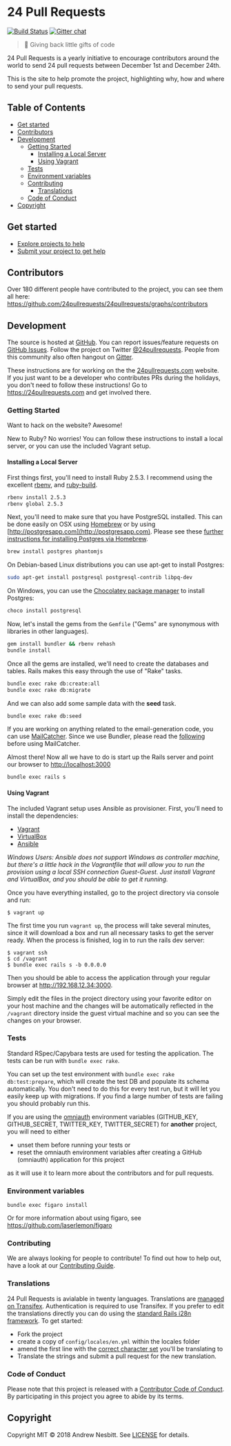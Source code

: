 # 24 Pull Requests

[![Build Status](https://travis-ci.org/24pullrequests/24pullrequests.svg?branch=master)](https://travis-ci.org/24pullrequests/24pullrequests)
[![Gitter chat](https://img.shields.io/badge/gitter-24pullrequests-brightgreen.svg?style=flat)](https://gitter.im/24pullrequests/24pullrequests)

> &#127876; Giving back little gifts of code

24 Pull Requests is a yearly initiative to encourage contributors around the world to send 24 pull requests between December 1st and December 24th.

This is the site to help promote the project, highlighting why, how and where to send your pull requests.

## Table of Contents

- [Get started](#get-started)
- [Contributors](#contributors)
- [Development](#development)
  - [Getting Started](#getting-started)
    - [Installing a Local Server](#installing-a-local-server)
    - [Using Vagrant](#using-vagrant)
  - [Tests](#tests)
  - [Environment variables](#environment-variables)
  - [Contributing](#contributing)
    - [Translations](#translations)
  - [Code of Conduct](#code-of-conduct)
- [Copyright](#copyright)

## Get started

* [Explore projects to help](http://24pullrequests.com/projects)
* [Submit your project to get help](http://24pullrequests.com/projects/new)

## Contributors

Over 180 different people have contributed to the project, you can see them all here: https://github.com/24pullrequests/24pullrequests/graphs/contributors

## Development

The source is hosted at [GitHub](https://github.com/24pullrequests/24pullrequests).
You can report issues/feature requests on [GitHub Issues](https://github.com/24pullrequests/24pullrequests/issues). Follow the project on Twitter [@24pullrequests](https://twitter.com/24pullrequests). People from this community also often hangout on [Gitter](https://gitter.im/24pullrequests/24pullrequests).

These instructions are for working on the the [24pullrequests.com](https://24pullrequests.com) website. If you just want to be a developer who contributes PRs during the holidays, you don't need to follow these instructions! Go to https://24pullrequests.com and get involved there.

### Getting Started

Want to hack on the website? Awesome!

New to Ruby? No worries! You can follow these instructions to install a local server, or you can use the included Vagrant setup.

#### Installing a Local Server

First things first, you'll need to install Ruby 2.5.3. I recommend using the excellent [rbenv](https://github.com/rbenv/rbenv),
and [ruby-build](https://github.com/rbenv/ruby-build).

```bash
rbenv install 2.5.3
rbenv global 2.5.3
```

Next, you'll need to make sure that you have PostgreSQL installed. This can be
done easily on OSX using [Homebrew](http://mxcl.github.io/homebrew/) or by using [http://postgresapp.com](http://postgresapp.com). Please see these [further instructions for installing Postgres via Homebrew](http://www.mikeball.us/blog/setting-up-postgres-with-homebrew/).

```bash
brew install postgres phantomjs
```

On Debian-based Linux distributions you can use apt-get to install Postgres:

```bash
sudo apt-get install postgresql postgresql-contrib libpq-dev
```

On Windows, you can use the [Chocolatey package manager](http://chocolatey.org/) to install Postgres:

```bash
choco install postgresql
```

Now, let's install the gems from the `Gemfile` ("Gems" are synonymous with libraries in other
languages).

```bash
gem install bundler && rbenv rehash
bundle install
```

Once all the gems are installed, we'll need to create the databases and
tables. Rails makes this easy through the use of "Rake" tasks.

```bash
bundle exec rake db:create:all
bundle exec rake db:migrate
```

And we can also add some sample data with the **seed** task.

```bash
bundle exec rake db:seed
```

If you are working on anything related to the email-generation code, you can use [MailCatcher](https://github.com/sj26/mailcatcher).
Since we use Bundler, please read the [following](https://github.com/sj26/mailcatcher#bundler) before using MailCatcher.

Almost there! Now all we have to do is start up the Rails server and point
our browser to <http://localhost:3000>

```bash
bundle exec rails s
```
#### Using Vagrant

The included Vagrant setup uses Ansible as provisioner. First, you'll need to install the dependencies:

 * [Vagrant](https://www.vagrantup.com/downloads.html)
 * [VirtualBox](https://www.virtualbox.org/wiki/Downloads)
 * [Ansible](http://docs.ansible.com/intro_installation.html)

_Windows Users: Ansible does not support Windows as controller machine, but there's a little hack in the Vagrantfile that will allow you to run the provision using a local
SSH connection Guest-Guest. Just install Vagrant and VirtualBox, and you should be able to get it running._

Once you have everything installed, go to the project directory via console and run:

    $ vagrant up

The first time you run `vagrant up`, the process will take several minutes, since it will download a box and run all necessary tasks to get the server ready. When the process
is finished, log in to run the rails dev server:

    $ vagrant ssh
    $ cd /vagrant
    $ bundle exec rails s -b 0.0.0.0

Then you should be able to access the application through your regular browser at http://192.168.12.34:3000.

Simply edit the files in the project directory using your favorite editor on your host machine and the changes will be automatically reflected in the `/vagrant` directory inside the guest virtual machine and so you can see the changes on your browser.

### Tests

Standard RSpec/Capybara tests are used for testing the application. The tests can be run with `bundle exec rake`.

You can set up the test environment with `bundle exec rake db:test:prepare`, which will create the test DB and populate its schema automatically. You don't need to do this for every test run, but it will let you easily keep up with migrations. If you find a large number of tests are failing you should probably run this.

If you are using the [omniauth](https://github.com/omniauth/omniauth) environment variables
(GITHUB_KEY, GITHUB_SECRET, TWITTER_KEY, TWITTER_SECRET)
for **another** project, you will need to either
 * unset them before running your tests or
 * reset the omniauth environment variables after creating a GitHub (omniauth) application for this project

as it will use it to learn more about the contributors and for pull requests.

### Environment variables

`bundle exec figaro install`

Or for more information about using figaro, see https://github.com/laserlemon/figaro

### Contributing

We are always looking for people to contribute! To find out how to help out, have a look at our [Contributing Guide](CONTRIBUTING.md).

### Translations 

24 Pull Requests is avialable in twenty languages. Translations are [managed on Transifex](https://www.transifex.com/24-pull-requests/24-pull-requests/). Authentication is required to use Transifex. If you prefer to edit the translations directly you can do using the [standard Rails i28n framework](https://guides.rubyonrails.org/i18n.html#organization-of-locale-files). To get started:

* Fork the project 
* create a copy of `config/locales/en.yml` within the locales folder
* amend the first line with the [correct character set](https://www.w3.org/International/O-charset-lang.html) you'll be translating to
* Translate the strings and submit a pull request for the new translation. 

### Code of Conduct

Please note that this project is released with a [Contributor Code of Conduct](CODE_OF_CONDUCT.md). By participating in this project you agree to abide by its terms.

## Copyright

Copyright MIT © 2018 Andrew Nesbitt. See [LICENSE](https://github.com/24pullrequests/24pullrequests/blob/master/LICENSE) for details.
